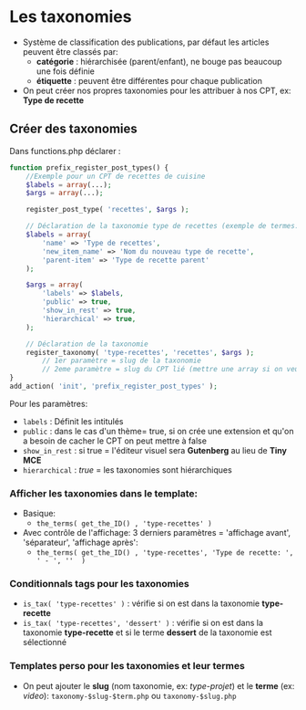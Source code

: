 # Les taxonomies
+ Système de classification des publications, par défaut les articles peuvent être classés par:
    - **catégorie** : hiérarchisée (parent/enfant), ne bouge pas beaucoup une fois définie
    - **étiquette** : peuvent être différentes pour chaque publication
+ On peut créer nos propres taxonomies pour les attribuer à nos CPT, ex: **Type de recette**

## Créer des taxonomies 
Dans functions.php déclarer :
```php
function prefix_register_post_types() {
    //Exemple pour un CPT de recettes de cuisine
    $labels = array(...);
    $args = array(...);

    register_post_type( 'recettes', $args );

    // Déclaration de la taxonomie type de recettes (exemple de termes: dessert, dessert de saison, plat, plat hivernal,...)
    $labels = array(
        'name' => 'Type de recettes',
        'new_item_name' => 'Nom du nouveau type de recette',
        'parent-item' => 'Type de recette parent'
    );

    $args = array(
        'labels' => $labels,
        'public' => true,
        'show_in_rest' => true,
        'hierarchical' => true,
    );

    // Déclaration de la taxonomie
    register_taxonomy( 'type-recettes', 'recettes', $args ); 
        // 1er paramètre = slug de la taxonomie
        // 2eme paramètre = slug du CPT lié (mettre une array si on veux le lier à plusieurs CPT)
}
add_action( 'init', 'prefix_register_post_types' );
```
Pour les paramètres:
+ ``labels`` : Définit les intitulés
+  ``public`` : dans le cas d'un thème= true, si on crée une extension et qu'on a besoin de cacher le CPT on peut mettre à false
+ ``show_in_rest`` : si true = l'éditeur visuel sera **Gutenberg** au lieu de **Tiny MCE**
+ ``hierarchical`` : *true* = les taxonomies sont hiérarchiques

### Afficher les taxonomies dans le template:
+ Basique:
    - ``the_terms( get_the_ID() , 'type-recettes' )``
+ Avec contrôle de l'affichage: 3 derniers paramètres = 'affichage avant', 'séparateur', 'affichage après':
    - ``the_terms( get_the_ID() , 'type-recettes', 'Type de recette: ', ' - ', ''  )``

### Conditionnals tags pour les taxonomies
- ``is_tax( 'type-recettes' )`` : vérifie si on est dans la taxonomie **type-recette**
- ``is_tax( 'type-recettes', 'dessert' )`` : vérifie si on est dans la taxonomie **type-recette** et si le terme **dessert** de la taxonomie est sélectionné

### Templates perso pour les taxonomies et leur termes
+ On peut ajouter le **slug** (nom taxonomie, ex: *type-projet*) et le **terme** (ex: *video*): ``taxonomy-$slug-$term.php`` ou ``taxonomy-$slug.php``
